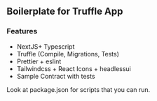 ## Boilerplate for Truffle App

### Features

- NextJS+ Typescript
- Truffle (Compile, Migrations, Tests)
- Prettier + eslint
- Tailwindcss + React Icons + headlessui
- Sample Contract with tests

Look at package.json for scripts that you can run.
